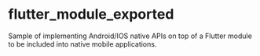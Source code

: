 # flutter_module_exported
Sample of implementing Android/IOS native APIs on top of a Flutter module to be included into native mobile applications.
